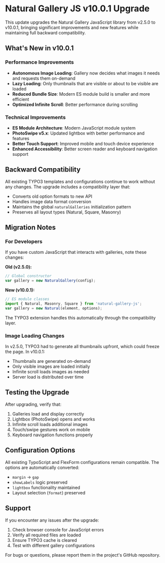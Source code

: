 # Natural Gallery JS v10.0.1 Upgrade

This update upgrades the Natural Gallery JavaScript library from v2.5.0 to v10.0.1, bringing significant improvements and new features while maintaining full backward compatibility.

## What's New in v10.0.1

### Performance Improvements
- **Autonomous Image Loading**: Gallery now decides what images it needs and requests them on-demand
- **Lazy Loading**: Only thumbnails that are visible or about to be visible are loaded
- **Reduced Bundle Size**: Modern ES module build is smaller and more efficient
- **Optimized Infinite Scroll**: Better performance during scrolling

### Technical Improvements
- **ES Module Architecture**: Modern JavaScript module system
- **PhotoSwipe v5.x**: Updated lightbox with better performance and features
- **Better Touch Support**: Improved mobile and touch device experience
- **Enhanced Accessibility**: Better screen reader and keyboard navigation support

## Backward Compatibility

All existing TYPO3 templates and configurations continue to work without any changes. The upgrade includes a compatibility layer that:

- Converts old option formats to new API
- Handles image data format conversion
- Maintains the global `naturalGalleries` initialization pattern
- Preserves all layout types (Natural, Square, Masonry)

## Migration Notes

### For Developers

If you have custom JavaScript that interacts with galleries, note these changes:

**Old (v2.5.0):**
```javascript
// Global constructor
var gallery = new NaturalGallery(config);
```

**New (v10.0.1):**
```javascript
// ES module classes
import { Natural, Masonry, Square } from 'natural-gallery-js';
var gallery = new Natural(element, options);
```

The TYPO3 extension handles this automatically through the compatibility layer.

### Image Loading Changes

In v2.5.0, TYPO3 had to generate all thumbnails upfront, which could freeze the page. In v10.0.1:

- Thumbnails are generated on-demand
- Only visible images are loaded initially
- Infinite scroll loads images as needed
- Server load is distributed over time

## Testing the Upgrade

After upgrading, verify that:

1. Galleries load and display correctly
2. Lightbox (PhotoSwipe) opens and works
3. Infinite scroll loads additional images
4. Touch/swipe gestures work on mobile
5. Keyboard navigation functions properly

## Configuration Options

All existing TypoScript and FlexForm configurations remain compatible. The options are automatically converted:

- `margin` → `gap`
- `showLabels` logic preserved
- `lightbox` functionality maintained
- Layout selection (`format`) preserved

## Support

If you encounter any issues after the upgrade:

1. Check browser console for JavaScript errors
2. Verify all required files are loaded
3. Ensure TYPO3 cache is cleared
4. Test with different gallery configurations

For bugs or questions, please report them in the project's GitHub repository.